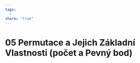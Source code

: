 ```yaml
---
tags:
  - 
share: "true"
---
```


# 05 Permutace a Jejich Základní Vlastnosti (počet a Pevný bod)